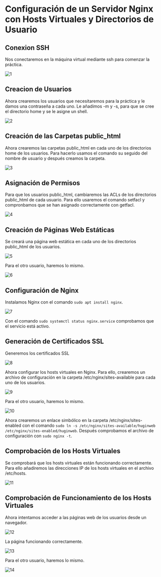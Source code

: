 # Configuración de un Servidor Nginx con Hosts Virtuales y Directorios de Usuario

## Conexion SSH

Nos conectaremos en la máquina virtual mediante ssh para comenzar la práctica.

![1](includes/images/1.png)

## Creacion de Usuarios

Ahora crearemos los usuarios que necesitaremos para la práctica y le damos una contraseña a cada uno.
Le añadimos -m y -s, para que se cree el directorio home y se le asigne un shell.

![2](includes/images/2.png)


## Creación de las Carpetas public_html

Ahora crearemos las carpetas public_html en cada uno de los directorios home de los usuarios.
Para hacerlo usamos el comando su seguido del nombre de usuario y después creamos la carpeta.

![3](includes/images/3.png)

## Asignación de Permisos

Para que los usuarios public_html, cambiaremos las ACLs de los directorios public_html de cada usuario. Para ello usaremos el comando setfacl y compronbamos que se han asignado correctamente con getfacl.

![4](includes/images/4.png)

## Creación de Páginas Web Estáticas

Se creará una página web estática en cada uno de los directorios public_html de los usuarios.

![5](includes/images/5.png)

Para el otro usuario, haremos lo mismo.

![6](includes/images/6.png)

## Configuración de Nginx

Instalamos Nginx con el comando `sudo apt install nginx`.

![7](includes/images/7.png)

Con el comando `sudo systemctl status nginx.service` comprobamos que el servicio está activo.

## Generación de Certificados SSL

Generemos los certificados SSL

![8](includes/images/8.png)

Ahora configurar los hosts virtuales en Nginx. Para ello, crearemos un archivo de configuración en la carpeta /etc/nginx/sites-available para cada uno de los usuarios.

![9](includes/images/9.png)

Para el otro usuario, haremos lo mismo.

![10](includes/images/10.png)

Ahora crearemos un enlace simbólico en la carpeta /etc/nginx/sites-enabled con el comando `sudo ln -s /etc/nginx/sites-available/huginweb /etc/nginx/sites-enabled/huginweb`. Después comprobamos el archivo de configuración con `sudo nginx -t`.


## Comprobación de los Hosts Virtuales

Se comprobará que los hosts virtuales están funcionando correctamente. Para ello añadiremos las direcciones IP de los hosts virtuales en el archivo /etc/hosts.

![11](includes/images/11.png)

## Comprobación de Funcionamiento de los Hosts Virtuales

Ahora intentamos acceder a las páginas web de los usuarios desde un navegador.

![12](includes/images/12.png)

La página funcionando correctamente.

![13](includes/images/13.png)

Para el otro usuario, haremos lo mismo.

![14](includes/images/14.png)
